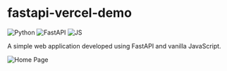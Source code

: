 # fastapi-vercel-demo
![Python](https://img.shields.io/badge/Python-3476AB?style=for-the-badge&logo=python&logoColor=white&labelColor=101010)
![FastAPI](https://img.shields.io/badge/FastAPI-05998B?style=for-the-badge&logo=fastapi&logoColor=white&labelColor=101010)
![JS](https://img.shields.io/badge/javascript-F7DF1E?style=for-the-badge&logo=javascript&logoColor=white&labelColor=101010)

A simple web application developed using FastAPI and vanilla JavaScript.

![Home Page](https://i.imgur.com/KanGQLr.png)
